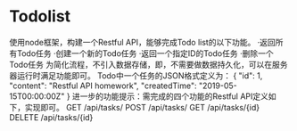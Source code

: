 # Todolist
使用node框架，构建一个Restful API，能够完成Todo list的以下功能。
·返回所有Todo任务
·创建一个新的Todo任务
·返回一个指定ID的Todo任务
·删除一个Todo任务
为简化流程，不引入数据存储，即，不需要做数据持久化，可以在服务器运行时满足功能即可。
Todo中一个任务的JSON格式定义为：
  {
    "id": 1,
    "content": "Restful API homework",
    "createdTime": "2019-05-15T00:00:00Z"
  }
进一步的功能提示：需完成的四个功能的Restful API定义如下，实现即可。
  GET /api/tasks/
  POST /api/tasks/
  GET /api/tasks/{id}
  DELETE /api/tasks/{id}